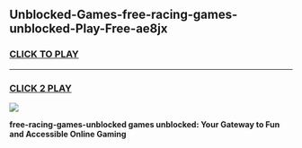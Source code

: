 
## Unblocked-Games-free-racing-games-unblocked-Play-Free-ae8jx
<h3>
<a href="https://premium76.site?title=free-racing-games-unblocked&ref=20A">CLICK TO PLAY</a></h3>
<hr>

<h3>
<a href="https://premium76.site?title=free-racing-games-unblocked&ref=20A">CLICK 2 PLAY</a>
  
</h3>

<a href="https://premium76.site?title=free-racing-games-unblocked&ref=20A"><img src="https://clearcache.store/games.png"></a>


**free-racing-games-unblocked games unblocked: Your Gateway to Fun and Accessible Online Gaming**
